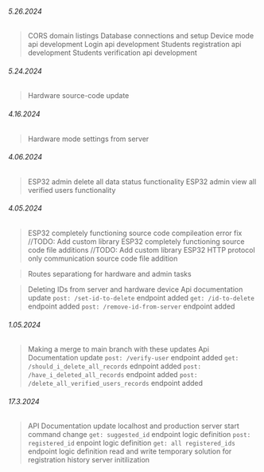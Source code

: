 ###### 5.26.2024

> CORS domain listings
> Database connections and setup
> Device mode api development
> Login api development
> Students registration api development
> Students verification api development

###### 5.24.2024

> Hardware source-code update

###### 4.16.2024

> Hardware mode settings from server

###### 4.06.2024

> ESP32 admin delete all data status functionality
> ESP32 admin view all verified users functionality

###### 4.05.2024

> ESP32 completely functioning source code compileation error fix //TODO: Add custom library
> ESP32 completely functioning source code file additions //TODO: Add custom library
> ESP32 HTTP protocol only communication source code file addition

> Routes separationg for hardware and admin tasks

> Deleting IDs from server and hardware device
> Api documentation update
> `post: /set-id-to-delete` endpoint added
> `get: /id-to-delete` endpoint added
> `post: /remove-id-from-server` endpoint added

###### 1.05.2024

> Making a merge to main branch with these updates
> Api Documentation update
> `post: /verify-user` endpoint added
> `get: /should_i_delete_all_records` ednpoint added
> `post: /have_i_deleted_all_records` endpoint added
> `post: /delete_all_verified_users_records` endpoint added

###### 17.3.2024

> API Documentation update
> localhost and production server start command change
> `get: suggested_id` endpoint logic definition
> `post: registered_id` enpoint logic definition
> `get: all registered_ids` endpoint logic definition
> read and write temporary solution for registration history
> server initilization
